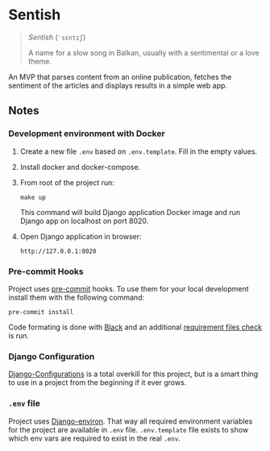 # Sentish

> *Sentish*  (`ˈsɛntɪʃ`)
>
> A name for a slow song in Balkan, usually with a sentimental or a love theme.

An MVP that parses content from an online publication, fetches the sentiment of the articles and displays results in a simple web app.

## Notes

### Development environment with Docker

1. Create a new file `.env` based on `.env.template`. Fill in the empty values.

2. Install docker and docker-compose.

3. From root of the project run:

    ```
    make up
    ```

    This command will build Django application Docker image and run Django app on localhost on port 8020.

4. Open Django application in browser:

    ```
    http://127.0.0.1:8020
    ```

### Pre-commit Hooks

Project uses [pre-commit](https://github.com/pre-commit/pre-commit) hooks. To use them for your local development install them with the following command:

```
pre-commit install
```

Code formating is done with [Black](https://github.com/ambv/black) and an additional [requirement files check](https://github.com/pre-commit/pre-commit-hooks) is run.

### Django Configuration

[Django-Configurations](https://github.com/jazzband/django-configurations) is a total overkill for this project, but is a smart thing to use in a project from the beginning if it ever grows.

### `.env` file

Project uses [Django-environ](https://github.com/joke2k/django-environ/). That way all required environment variables for the project are available in `.env` file.
`.env.template` file exists to show which env vars are required to exist in the real `.env`.
